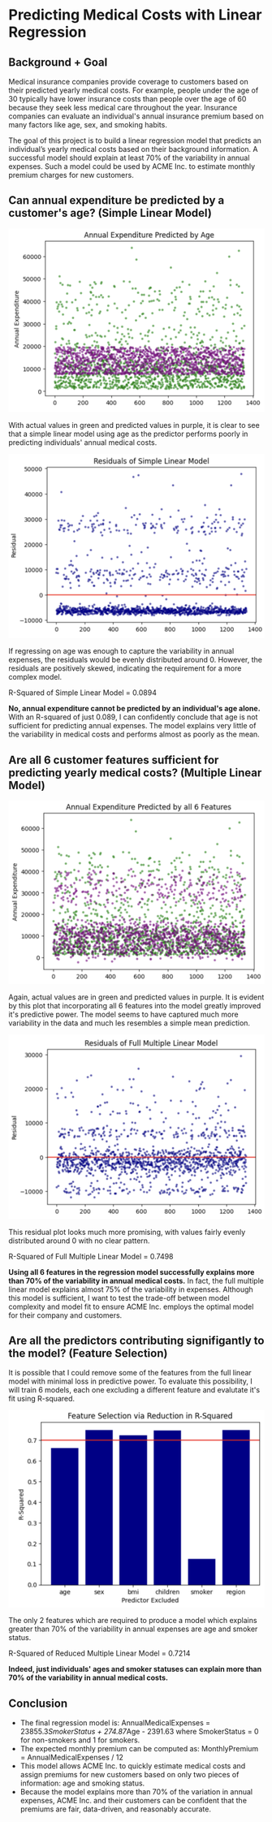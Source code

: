 # Predicting Medical Costs with Linear Regression

## Background + Goal

Medical insurance companies provide coverage to customers based on their predicted yearly medical costs. For example, people under the age of 30 typically have lower insurance costs than people over the age of 60 because they seek less medical care throughout the year. Insurance companies can evaluate an individual's annual insurance premium based on many factors like age, sex, and smoking habits. 

The goal of this project is to build a linear regression model that predicts an individual’s yearly medical costs based on their background information. A successful model should explain at least 70% of the variability in annual expenses. Such a model could be used by ACME Inc. to estimate monthly premium charges for new customers.

## Can annual expenditure be predicted by a customer's age? (Simple Linear Model)

![image](https://github.com/catherinealeal/DP-MedicalInsurance/blob/main/images/SLMPlot.png)

With actual values in green and predicted values in purple, it is clear to see that a simple linear model using age as the predictor performs poorly in predicting individuals' annual medical costs. 

![image](https://github.com/catherinealeal/DP-MedicalInsurance/blob/main/images/res1.png)

If regressing on age was enough to capture the variability in annual expenses, the residuals would be evenly distributed around 0. However, the residuals are positively skewed, indicating the requirement for a more complex model. 

R-Squared of Simple Linear Model =  0.0894

**No, annual expenditure cannot be predicted by an individual's age alone.** With an R-squared of just 0.089, I can confidently conclude that age is not sufficient for predicting annual expenses. The model explains very little of the variability in medical costs and performs almost as poorly as the mean. 

## Are all 6 customer features sufficient for predicting yearly medical costs? (Multiple Linear Model)

![image](https://github.com/catherinealeal/DP-MedicalInsurance/blob/main/images/MLMPlot.png)

Again, actual values are in green and predicted values in purple. It is evident by this plot that incorporating all 6 features into the model greatly improved it's predictive power. The model seems to have captured much more variability in the data and much les resembles a simple mean prediction. 

![image](https://github.com/catherinealeal/DP-MedicalInsurance/blob/main/images/res2.png)

This residual plot looks much more promising, with values fairly evenly distributed around 0 with no clear pattern. 

R-Squared of Full Multiple Linear Model = 0.7498

**Using all 6 features in the regression model successfully explains more than 70% of the variability in annual medical costs.** In fact, the full multiple linear model explains almost 75% of the variability in expenses. Although this model is sufficient, I want to test the trade-off between model complexity and model fit to ensure ACME Inc. employs the optimal model for their company and customers. 

## Are all the predictors contributing signifigantly to the model? (Feature Selection) 

It is possible that I could remove some of the features from the full linear model with minimal loss in predictive power. To evaluate this possibility, I will train 6 models, each one excluding a different feature and evalutate it's fit using R-squared. 

![image](https://github.com/catherinealeal/DP-MedicalInsurance/blob/main/images/FSBar.png)

The only 2 features which are required to produce a model which explains greater than 70% of the variability in annual expenses are age and smoker status. 

R-Squared of Reduced Multiple Linear Model = 0.7214

**Indeed, just individuals' ages and smoker statuses can explain more than 70% of the variability in annual medical costs.**

## Conclusion

- The final regression model is: AnnualMedicalExpenses = 23855.3*SmokerStatus + 274.87*Age - 2391.63 where SmokerStatus = 0 for non-smokers and 1 for smokers.
- The expected monthly premium can be computed as: MonthlyPremium = AnnualMedicalExpenses / 12
- This model allows ACME Inc. to quickly estimate medical costs and assign premiums for new customers based on only two pieces of information: age and smoking status.
- Because the model explains more than 70% of the variation in annual expenses, ACME Inc. and their customers can be confident that the premiums are fair, data-driven, and reasonably accurate.
